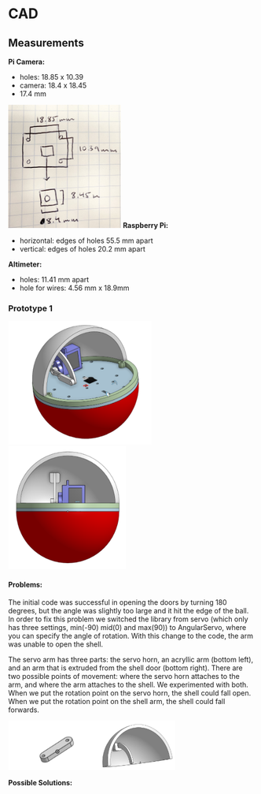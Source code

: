 # CAD

## Measurements

<b>Pi Camera:</b>

- holes: 18.85 x 10.39
- camera: 18.4 x 18.45
- 17.4 mm 
<img src="https://github.com/hnovak94/Pi_intheSky/blob/main/media/cammeasurements.png" height="250">
<b>Raspberry Pi:</b> 

- horizontal: edges of holes 55.5 mm apart
- vertical: edges of holes 20.2 mm apart 

<b>Altimeter:</b>

- holes: 11.41 mm apart 
- hole for wires: 4.56 mm x 18.9mm


### Prototype 1

<img src="https://github.com/hnovak94/Pi_intheSky/blob/main/media/p1.1.PNG" height="250"><img src="https://github.com/hnovak94/Pi_intheSky/blob/main/media/p1.2.PNG" height="250">

#### Problems:

The initial code was successful in opening the doors by turning 180 degrees, but the angle was slightly too large and it hit the edge of the ball. 
In order to fix this problem we switched the library from servo (which only has three settings, min(-90) mid(0) and max(90)) to AngularServo, where you can specify the angle of rotation. With this change to the code, the arm was unable to open the shell. 

The servo arm has three parts: the servo horn, an acryllic arm (bottom left), and an arm that is extruded from the shell door (bottom right). There are two possible points of movement: where the servo horn attaches to the arm, and where the arm attaches to the shell. We experimented with both. When we put the rotation point on the servo horn, the shell could fall open. When we put the rotation point on the shell arm, the shell could fall forwards. 

<img src="https://github.com/hnovak94/Pi_intheSky/blob/main/media/p1.3.PNG" height="100"><img src="https://github.com/hnovak94/Pi_intheSky/blob/main/media/p1.4.PNG" height="100">

<b>Possible Solutions:</b>
